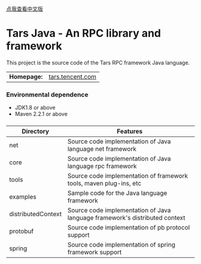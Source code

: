 [点我查看中文版](README.zh.md)

Tars Java - An RPC library and framework
========================================

This project is the source code of the Tars RPC framework Java language.

<table>
  <tr>
    <td><b>Homepage:</b></td>
    <td><a href="https://tars.tencent.com/base/tars_index/en/index.html">tars.tencent.com</a></td>
  </tr>
</table>


###  Environmental dependence
- JDK1.8 or above
- Maven 2.2.1 or above


###


| Directory               | Features               |
| ------------------ | ---------------- |
| net                | Source code implementation of Java language net framework         |
| core               | Source code implementation of Java language rpc framework         |
| tools              | Source code implementation of framework tools, maven plug-ins, etc |
| examples           | Sample code for the Java language framework          |
| distributedContext | Source code implementation of Java language framework's distributed context       |
| protobuf           | Source code implementation of pb protocol support        |
| spring             | Source code implementation of spring framework support      |




